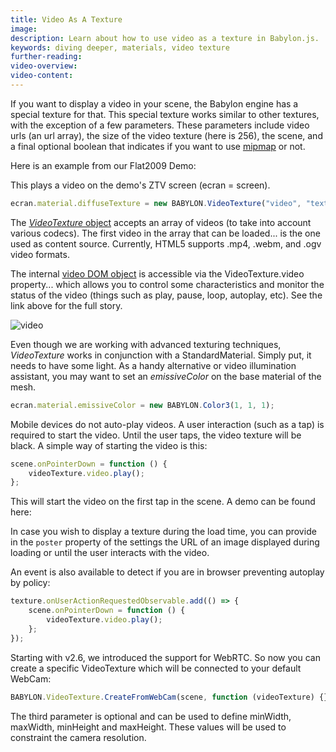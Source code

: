 ```yaml
---
title: Video As A Texture
image:
description: Learn about how to use video as a texture in Babylon.js.
keywords: diving deeper, materials, video texture
further-reading:
video-overview:
video-content:
---
```


If you want to display a video in your scene, the Babylon engine has a special texture for that. This special texture works similar to other textures, with the exception of a few parameters. These parameters include video urls (an url array), the size of the video texture (here is 256), the scene, and a final optional boolean that indicates if you want to use [mipmap](https://en.wikipedia.org/wiki/Mipmap) or not.

Here is an example from our Flat2009 Demo: <Playground id="#ZMCFYA#83" title="Video Texture Example" description="Simple example of using video as a texture in your scene." image="/img/playgroundsAndNMEs/features/divingDeeperVideoTexture1.jpg"/>

This plays a video on the demo's ZTV screen (ecran = screen).

```javascript
ecran.material.diffuseTexture = new BABYLON.VideoTexture("video", "textures/babylonjs.mp4", scene, true);
```

The [_VideoTexture_ object](/typedoc/classes/babylon.videotexture) accepts an array of videos (to take into account various codecs). The first video in the array that can be loaded... is the one used as content source. Currently, HTML5 supports .mp4, .webm, and .ogv video formats.

The internal [video DOM object](https://www.w3.org/wiki/HTML/Elements/video) is accessible via the VideoTexture.video property... which allows you to control some characteristics and monitor the status of the video (things such as play, pause, loop, autoplay, etc). See the link above for the full story.

![video](/img/how_to/Advanced%20Texturing/3.png)

Even though we are working with advanced texturing techniques, _VideoTexture_ works in conjunction with a StandardMaterial. Simply put, it needs to have some light. As a handy alternative or video illumination assistant, you may want to set an _emissiveColor_ on the base material of the mesh.

```javascript
ecran.material.emissiveColor = new BABYLON.Color3(1, 1, 1);
```

Mobile devices do not auto-play videos. A user interaction (such as a tap) is required to start the video. Until the user taps, the video texture will be black. A simple way of starting the video is this:

```javascript
scene.onPointerDown = function () {
    videoTexture.video.play();
};
```

This will start the video on the first tap in the scene. A demo can be found here: <Playground id="#CHQ4T#294" title="Tap To Play Video Texture" description="Simple example of tapping to start playing a video texture." image="/img/playgroundsAndNMEs/features/divingDeeperVideoTexture2.jpg"/>

In case you wish to display a texture during the load time, you can provide in the `poster` property of the settings the URL of an image displayed during loading or until the user interacts with the video.

An event is also available to detect if you are in browser preventing autoplay by policy:

```javascript
texture.onUserActionRequestedObservable.add(() => {
    scene.onPointerDown = function () {
        videoTexture.video.play();
    };
});
```

Starting with v2.6, we introduced the support for WebRTC. So now you can create a specific VideoTexture which will be connected to your default WebCam:

```javascript
BABYLON.VideoTexture.CreateFromWebCam(scene, function (videoTexture) {}, { maxWidth: 256, maxHeight: 256 });
```

The third parameter is optional and can be used to define minWidth, maxWidth, minHeight and maxHeight. These values will be used to constraint the camera resolution.
